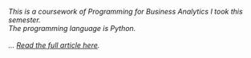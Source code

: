 _This is a coursework of Programming for Business Analytics I took this semester.<br>
The programming language is Python.<br><br>
... [Read the full article here](https://ruruth.github.io/Apartment-Data-Web-Scraping/)._
